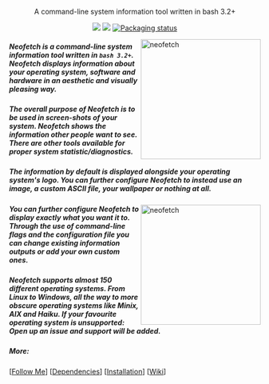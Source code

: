 
<p align="center">A command-line system information tool written in bash 3.2+</p>

<p align="center">
<a href="./LICENSE"><img src="https://img.shields.io/badge/license-MIT-blue.svg"></a>
<a href="https://github.com/Xcod3bughunt3r/neofetch/blob/master/neofetch"><img src="https://img.shields.io/github/release/dylanaraps/neofetch.svg"></a>
<a href="https://repology.org/metapackage/neofetch"><img src="https://repology.org/badge/tiny-repos/neofetch.svg" alt="Packaging status"></a>
</p>

<img src="https://i.imgur.com/GFmC5Ad.png" alt="neofetch" align="right" height="240px">

##### Neofetch is a command-line system information tool written in `bash 3.2+`. Neofetch displays information about your operating system, software and hardware in an aesthetic and visually pleasing way.

##### The overall purpose of Neofetch is to be used in screen-shots of your system. Neofetch shows the information other people want to see. There are other tools available for proper system statistic/diagnostics.

##### The information by default is displayed alongside your operating system's logo. You can further configure Neofetch to instead use an image, a custom ASCII file, your wallpaper or nothing at all.

<img src="https://i.imgur.com/lUrkQBN.png" alt="neofetch" align="right" height="240px">

##### You can further configure Neofetch to display exactly what you want it to. Through the use of command-line flags and the configuration file you can change existing information outputs or add your own custom ones.

##### Neofetch supports almost 150 different operating systems. From Linux to Windows, all the way to more obscure operating systems like Minix, AIX and Haiku. If your favourite operating system is unsupported: Open up an issue and support will be added.


##### More:
\[[Follow Me](https://github.com/Xcod3bughunt3r/neofetch/blob/main/Xcod3bughunt3r.md)\] \[[Dependencies](https://github.com/dylanaraps/neofetch/wiki/Dependencies)\] \[[Installation](https://github.com/dylanaraps/neofetch/wiki/Installation)\] \[[Wiki](https://github.com/dylanaraps/neofetch/wiki)\]
